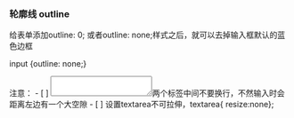###  轮廓线 outline

给表单添加outline: 0;  或者outline: none;样式之后，就可以去掉输入框默认的蓝色边框

input {outline: none;}

注意：
\- [ ] <textarea></textarea>两个标签中间不要换行，不然输入时会距离左边有一个大空隙
\- [ ] 设置textarea不可拉伸，textarea{ resize:none}; 